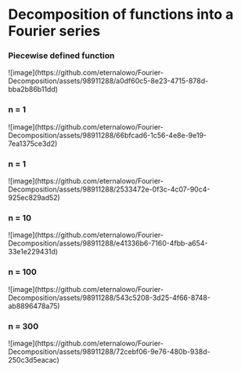 <h1>Decomposition of functions into a Fourier series</h1>

<h3>Piecewise defined function</h3>
![image](https://github.com/eternalowo/Fourier-Decomposition/assets/98911288/a0df60c5-8e23-4715-878d-bba2b86b11dd)

<h3>n = 1</h3>
![image](https://github.com/eternalowo/Fourier-Decomposition/assets/98911288/66bfcad6-1c56-4e8e-9e19-7ea1375ce3d2)

<h3>n = 1</h3>
![image](https://github.com/eternalowo/Fourier-Decomposition/assets/98911288/2533472e-0f3c-4c07-90c4-925ec829ad52)

<h3>n = 10</h3>
![image](https://github.com/eternalowo/Fourier-Decomposition/assets/98911288/e41336b6-7160-4fbb-a654-33e1e229431d)

<h3>n = 100</h3>
![image](https://github.com/eternalowo/Fourier-Decomposition/assets/98911288/543c5208-3d25-4f66-8748-ab8896478a75)

<h3>n = 300</h3>
![image](https://github.com/eternalowo/Fourier-Decomposition/assets/98911288/72cebf06-9e76-480b-938d-250c3d5eacac)
